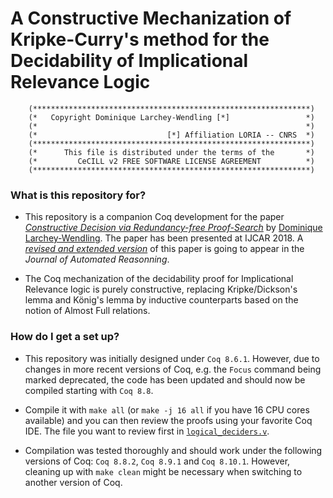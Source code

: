 # A Constructive Mechanization of Kripke-Curry's method for the Decidability of Implicational Relevance Logic

        (**************************************************************)
        (*   Copyright Dominique Larchey-Wendling [*]                 *)
        (*                                                            *)
        (*                             [*] Affiliation LORIA -- CNRS  *)
        (**************************************************************)
        (*      This file is distributed under the terms of the       *)
        (*         CeCILL v2 FREE SOFTWARE LICENSE AGREEMENT          *)
        (**************************************************************)

### What is this repository for? ###

* This repository is a companion Coq development for the paper 
  [*Constructive Decision via Redundancy-free Proof-Search*](http://www.loria.fr/~larchey/papers/IJCAR-2018_paper_74.pdf) 
  by [Dominique Larchey-Wendling](http://www.loria.fr/~larchey).
  The paper has been presented at IJCAR 2018.
  A [*revised and extended version*](http://www.loria.fr/~larchey/papers/JAR-2019.pdf) 
  of this paper is going to appear in the _Journal of Automated Reasonning_.

* The Coq mechanization of the decidability proof for Implicational Relevance 
  logic is purely constructive, replacing Kripke/Dickson's lemma and
  König's lemma by inductive counterparts based on the notion of
  Almost Full relations.

### How do I get a set up? ###

* This repository was initially designed under `Coq 8.6.1`. However, due to changes in 
  more recent versions of Coq, e.g. the `Focus` command being marked deprecated, 
  the code has been updated and should now be compiled starting with `Coq 8.8`.

* Compile it with `make all`
  (or `make -j 16 all` if you have 16 CPU cores available)
  and you can then review the proofs using your favorite Coq IDE.
  The file you want to review first in [`logical_deciders.v`](logical_deciders.v).

* Compilation was tested thoroughly and should work under the following
  versions of Coq: `Coq 8.8.2`, `Coq 8.9.1` and `Coq 8.10.1`.
  However, cleaning up with `make clean` might be necessary 
  when switching to another version of Coq.
